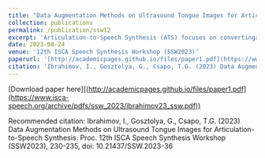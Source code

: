 ```yaml
---
title: "Data Augmentation Methods on Ultrasound Tongue Images for Articulation-to-Speech Synthesis"
collection: publications
permalink: /publication/ssw12
excerpt: 'Articulation-to-Speech Synthesis (ATS) focuses on convertingarticulatory biosignal information into audible speech, nowadays mostly using DNNs, with a future target application of aSilent Speech Interface. Ultrasound Tongue Imaging (UTI) isan affordable and non-invasive technique that has become popular for collecting articulatory data. Data augmentation has beenshown to improve the generalization ability of DNNs, e.g. toavoid overfitting, introduce variations into the existing dataset,or make the network more robust against various noise types onthe input data. In this paper, we compare six different data augmentation methods on the UltraSuite-TaL corpus during UTI-based ATS using CNNs. Validation mean squared error is usedto evaluate the performance of CNNs, while by the synthesizedspeech samples, the performace of direct ATS is measured using MCD and PESQ scores. Although we did not find largedifferences in the outcome of various data augmentation techniques, the results of this study suggest that while applying dataaugmentation techniques on UTI poses some challenges due tothe unique nature of the data, it provides benefits in terms ofenhancing the robustness of neural networks. In general, articulatory control might be beneficial in TTS as well.'
date: 2023-08-24
venue: '12th ISCA Speech Synthesis Workshop (SSW2023)'
paperurl: '[http://academicpages.github.io/files/paper1.pdf](https://www.isca-speech.org/archive/ssw_2023/ibrahimov23_ssw.html]'
citation: 'Ibrahimov, I., Gosztolya, G., Csapo, T.G. (2023) Data Augmentation Methods on Ultrasound Tongue Images for Articulation-to-Speech Synthesis. Proc. 12th ISCA Speech Synthesis Workshop (SSW2023), 230-235, doi: 10.21437/SSW.2023-36'
---
```


[Download paper here][(http://academicpages.github.io/files/paper1.pdf](https://www.isca-speech.org/archive/pdfs/ssw_2023/ibrahimov23_ssw.pdf))

Recommended citation: Ibrahimov, I., Gosztolya, G., Csapo, T.G. (2023) Data Augmentation Methods on Ultrasound Tongue Images for Articulation-to-Speech Synthesis. Proc. 12th ISCA Speech Synthesis Workshop (SSW2023), 230-235, doi: 10.21437/SSW.2023-36
